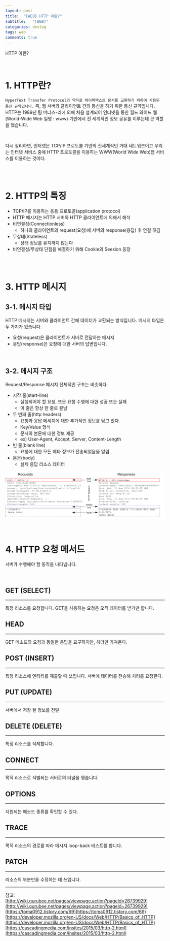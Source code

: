 ```yaml
---
layout: post
title:  "[WEB] HTTP 이란?"
subtitle:   "[WEB]"
categories: devlog
tags: web
comments: true
---
```


HTTP 이란?

<br>


# 1. HTTP란?

`HyperText Transfer Protocol의 약자로 하이퍼텍스트 문서를 교환하기 위하여 사용된 통신 규약입니다.` 즉, 웹 서버와 클라이언트 간의 통신을 하기 위한 통신 규약입니다. HTTP는 1989년 팀 버너스-리에 의해 처음 설계되어 인터넷을 통한 월드 와이드 웹(World-Wide Web 일명 : www) 기반에서 전 세계적인 정보 공유를 이루는데 큰 역할을 했습니다. 

<br>


다시 정리하면, 인터넷은 TCP/IP 프로토콜 기반의 전세계적인 거대 네트워크이고 우리는 인터넷 서비스 중에 HTTP 프로토콜을 이용하는 WWW(World Wide Web)웹 서비스를 이용하는 것이다.

<br><br>


# 2. HTTP의 특징

- TCP/IP를 이용하는 응용 프로토콜(application protocol)
- HTTP 메시지는 HTTP 서버와 HTTP 클라이언트에 의해서 해석
- 비연결성(Connectionless)
    + 하나의 클라이언트의 request(요청)에 서버의 response(응답) 후 연결 끊김
- 무상태(Stateless)
    + 상태 정보를 유지하지 않는다
- 비연결성/무상태 단점을 해결하기 위해 Cookie와 Seesion 등장

<br><br>


# 3. HTTP 메시지

## 3-1. 메시지 타입

HTTP 메시지는 서버와 클라이언트 간에 데이터가 교환되는 방식입니다. 메시지 타입은 두 가지가 있습니다. 

- 요청(request)은 클라이언트가 서버로 전달하는 메시지
- 응답(response)은 요청에 대한 서버의 답변입니다.

<br>

## 3-2. 메시지 구조

Request/Response 메시지 전체적인 구조는 비슷하다.

- 시작 줄(start-line)
    + 실행되어야 할 요청, 또은 요청 수행에 대한 성공 또는 실패
    + 이 줄은 항상 한 줄로 끝남
- 두 번째 줄(http headers)
    + 요청과 응답 메세지에 대한 추가적인 정보를 담고 있다.
    + Key/Value 형식
    + 문서의 본문에 대한 정보 제공
    + ex) User-Agent, Accept, Server, Content-Length
- 빈 줄(blank line)
    + 요청에 대한 모든 메타 정보가 전송되었음을 알림
- 본문(body)
    + 실제 응답 리소스 데이터


[![web-http_1](/assets/img/devlog/201906/web-http_1.png)]()


<br>

# 4. HTTP 요청 메서드

서버가 수행해야 할 동작을 나타냅니다.

<br>

## GET (SELECT)
---

특정 리소스를 요청합니다. GET을 사용하는 요청은 오직 데이터를 받기만 합니다.

## HEAD
---

GET 메소드의 요청과 동일한 응답을 요구하지만, 헤더만 가져온다.

## POST (INSERT)
---

특정 리소스에 엔티티를 제출할 때 쓰입니다. 서버에 데이터를 전송해 처리를 요청한다. 

## PUT (UPDATE)
---

서버에서 저장 될 정보를 전달

## DELETE (DELETE)
---

특정 리소스를 삭제합니다.

## CONNECT
---

목적 리소스로 식별되는 서버로의 터널을 맺습니다.

## OPTIONS
---

지원되는 메소드 종류를 확인할 수 있다. 

## TRACE
---

목적 리소스의 경로를 따라 메시지 loop-back 테스트를 합니다.

## PATCH
---

리소스의 부분만을 수정하는 데 쓰입니다.




---
참고:  
[http://wiki.gurubee.net/pages/viewpage.action?pageId=26739929](http://wiki.gurubee.net/pages/viewpage.action?pageId=26739929)
[https://toma0912.tistory.com/69](https://toma0912.tistory.com/69)    
[https://developer.mozilla.org/en-US/docs/Web/HTTP/Basics_of_HTTP](https://developer.mozilla.org/en-US/docs/Web/HTTP/Basics_of_HTTP)  
[https://cascadingmedia.com/insites/2015/03/http-2.html](https://cascadingmedia.com/insites/2015/03/http-2.html)

